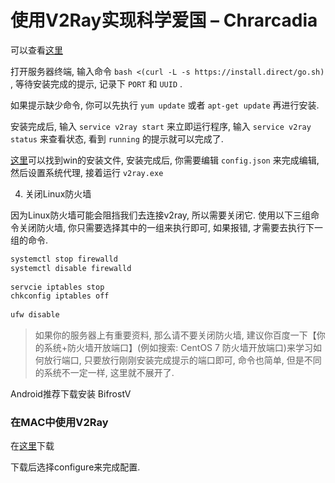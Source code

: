 # 使用V2Ray实现科学爱国 – Chrarcadia

可以查看[这里](https://www.codercto.com/a/22204.html)

打开服务器终端, 输入命令 `bash <(curl -L -s https://install.direct/go.sh)` , 等待安装完成的提示, 记录下 `PORT` 和 `UUID` . 

如果提示缺少命令, 你可以先执行 `yum update` 或者 `apt-get update` 再进行安装. 

安装完成后, 输入 `service v2ray start` 来立即运行程序, 输入 `service v2ray status` 来查看状态, 看到 `running` 的提示就可以完成了. 

[这里](https://github.com/v2ray/v2ray-core/releases)可以找到win的安装文件, 安装完成后, 你需要编辑 `config.json` 来完成编辑, 然后设置系统代理, 接着运行 `v2ray.exe` 

4. 关闭Linux防火墙

因为Linux防火墙可能会阻挡我们去连接v2ray, 所以需要关闭它. 使用以下三组命令关闭防火墙, 你只需要选择其中的一组来执行即可, 如果报错, 才需要去执行下一组的命令. 

```bash
systemctl stop firewalld
systemctl disable firewalld
 
servcie iptables stop
chkconfig iptables off
 
ufw disable
```

> 如果你的服务器上有重要资料, 那么请不要关闭防火墙, 建议你百度一下【你的系统+防火墙开放端口】(例如搜索: CentOS 7 防火墙开放端口)来学习如何放行端口, 只要放行刚刚安装完成提示的端口即可, 命令也简单, 但是不同的系统不一定一样, 这里就不展开了. 

Android推荐下载安装 BifrostV 

### 在MAC中使用V2Ray

在[这里](https://github.com/Cenmrev/V2RayX/releases)下载

下载后选择configure来完成配置. 